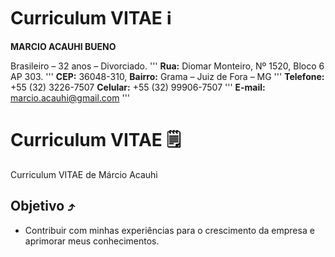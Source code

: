 # Curriculum VITAE ℹ️
**MARCIO ACAUHI BUENO**                                                                                   

Brasileiro – 32 anos – Divorciado.
'''
**Rua:** Diomar Monteiro, Nº 1520, Bloco 6 AP 303.
'''
**CEP:** 36048-310, **Bairro:** Grama – Juiz de Fora – MG
'''
**Telefone:** +55 (32) 3226-7507 **Celular:** +55 (32) 99906-7507
'''
**E-mail:** marcio.acauhi@gmail.com
'''

# Curriculum VITAE 🗒️
Curriculum VITAE de Márcio Acauhi
## Objetivo ⤴️
 - Contribuir com minhas experiências para o crescimento da empresa e aprimorar meus conhecimentos.                                  
